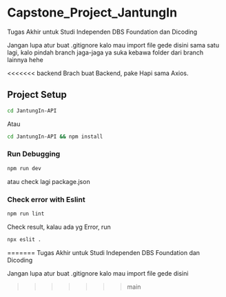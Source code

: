 # Capstone_Project_JantungIn

Tugas Akhir untuk Studi Independen DBS Foundation dan Dicoding

Jangan lupa atur buat .gitignore kalo mau import file gede disini
sama satu lagi, kalo pindah branch jaga-jaga ya suka kebawa folder dari branch lainnya hehe

<<<<<<< backend
Brach buat Backend, pake Hapi sama Axios.

## Project Setup

```sh
cd JantungIn-API
```

Atau

```sh
cd JantungIn-API && npm install
```

### Run Debugging

```sh
npm run dev
```

atau check lagi package.json

### Check error with Eslint

```sh
npm run lint
```

Check result, kalau ada yg Error, run

```sh
npx eslit .
```
=======
Tugas Akhir untuk Studi Independen DBS Foundation dan Dicoding

Jangan lupa atur buat .gitignore kalo mau import file gede disini
>>>>>>> main
